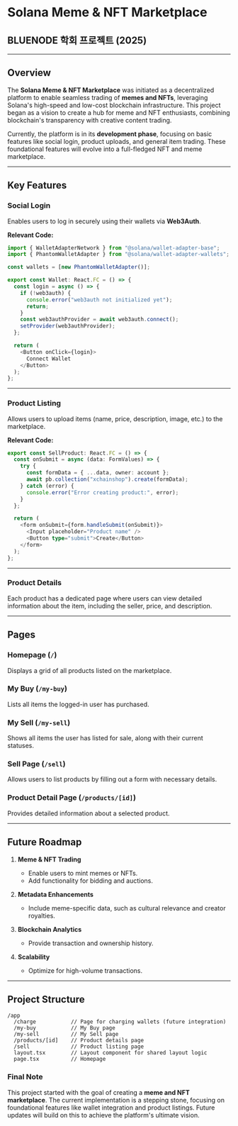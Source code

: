 # Solana Meme & NFT Marketplace

## BLUENODE 학회 프로젝트 (2025)

---

## Overview

The **Solana Meme & NFT Marketplace** was initiated as a decentralized platform to enable seamless trading of **memes and NFTs**, leveraging Solana's high-speed and low-cost blockchain infrastructure. This project began as a vision to create a hub for meme and NFT enthusiasts, combining blockchain's transparency with creative content trading.

Currently, the platform is in its **development phase**, focusing on basic features like social login, product uploads, and general item trading. These foundational features will evolve into a full-fledged NFT and meme marketplace.

---

## Key Features

### **Social Login**
Enables users to log in securely using their wallets via **Web3Auth**.

**Relevant Code:**
```ts
import { WalletAdapterNetwork } from "@solana/wallet-adapter-base";
import { PhantomWalletAdapter } from "@solana/wallet-adapter-wallets";

const wallets = [new PhantomWalletAdapter()];

export const Wallet: React.FC = () => {
  const login = async () => {
    if (!web3auth) {
      console.error("web3auth not initialized yet");
      return;
    }
    const web3authProvider = await web3auth.connect();
    setProvider(web3authProvider);
  };

  return (
    <Button onClick={login}>
      Connect Wallet
    </Button>
  );
};
```

---

### **Product Listing**
Allows users to upload items (name, price, description, image, etc.) to the marketplace.

**Relevant Code:**
```ts
export const SellProduct: React.FC = () => {
  const onSubmit = async (data: FormValues) => {
    try {
      const formData = { ...data, owner: account };
      await pb.collection("xchainshop").create(formData);
    } catch (error) {
      console.error("Error creating product:", error);
    }
  };

  return (
    <form onSubmit={form.handleSubmit(onSubmit)}>
      <Input placeholder="Product name" />
      <Button type="submit">Create</Button>
    </form>
  );
};
```

---

### **Product Details**
Each product has a dedicated page where users can view detailed information about the item, including the seller, price, and description.

---

## Pages

### **Homepage (`/`)**
Displays a grid of all products listed on the marketplace.


### **My Buy (`/my-buy`)**
Lists all items the logged-in user has purchased.


### **My Sell (`/my-sell`)**
Shows all items the user has listed for sale, along with their current statuses.


### **Sell Page (`/sell`)**
Allows users to list products by filling out a form with necessary details.


### **Product Detail Page (`/products/[id]`)**
Provides detailed information about a selected product.

---

## Future Roadmap

1. **Meme & NFT Trading**
   - Enable users to mint memes or NFTs.
   - Add functionality for bidding and auctions.

2. **Metadata Enhancements**
   - Include meme-specific data, such as cultural relevance and creator royalties.

3. **Blockchain Analytics**
   - Provide transaction and ownership history.

4. **Scalability**
   - Optimize for high-volume transactions.

---

## Project Structure

```plaintext
/app
  /charge           // Page for charging wallets (future integration)
  /my-buy           // My Buy page
  /my-sell          // My Sell page
  /products/[id]    // Product details page
  /sell             // Product listing page
  layout.tsx        // Layout component for shared layout logic
  page.tsx          // Homepage
```

### Final Note

This project started with the goal of creating a **meme and NFT marketplace**. The current implementation is a stepping stone, focusing on foundational features like wallet integration and product listings. Future updates will build on this to achieve the platform's ultimate vision.


